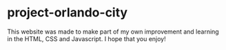 # project-orlando-city

This website was made to make part of my own improvement and learning in the HTML, CSS and Javascript. 
I hope that you enjoy!
